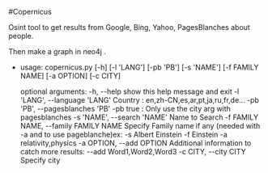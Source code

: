 #Copernicus


Osint tool to get results from Google, Bing, Yahoo, PagesBlanches about people.

Then make a graph in neo4j .

 - usage: copernicus.py [-h] [-l 'LANG'] [-pb 'PB'] [-s 'NAME'] [-f
   FAMILY NAME]
                        [-a OPTION] [-c CITY]
   
   optional arguments:   -h, --help            show this help message
   and exit   -l 'LANG', --language 'LANG'
                           Country : en,zh-CN,es,ar,pt,ja,ru,fr,de...   -pb 'PB', --pagesblanches 'PB'
                           -pb true : Only use the city arg with pagesblanches   -s 'NAME', --search 'NAME'
                           Name to Search   -f FAMILY NAME, --family FAMILY NAME
                           Specify Family name if any (needed with -a and to use
                           pageblanche)ex: -s Albert Einstein -f Einstein -a
                           relativity,physics   -a OPTION, --add OPTION
                           Additional information to catch more results: --add
                           Word1,Word2,Word3   -c CITY, --city CITY  Specify city



